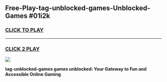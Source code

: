 
## Free-Play-tag-unblocked-games-Unblocked-Games #01i2k
<h3>
<a href="https://news.freeplayer.one?title=tag-unblocked-games&ref=8M">CLICK TO PLAY</a></h3>
<hr>

<h3>
<a href="https://news.freeplayer.one?title=tag-unblocked-games&ref=8M">CLICK 2 PLAY</a>
  
</h3>

<a href="https://news.freeplayer.one?title=tag-unblocked-games&ref=8M"><img src="https://clearcache.store/games.png"></a>


**tag-unblocked-games games unblocked: Your Gateway to Fun and Accessible Online Gaming**
